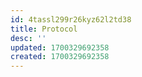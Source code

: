 ```yaml
---
id: 4tassl299r26kyz62l2td38
title: Protocol
desc: ''
updated: 1700329692358
created: 1700329692358
---
```

